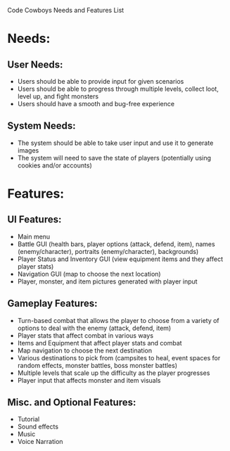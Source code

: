 Code Cowboys Needs and Features List

# Needs:

## User Needs:
- Users should be able to provide input for given scenarios
- Users should be able to progress through multiple levels, collect loot, level up, and fight monsters
- Users should have a smooth and bug-free experience

## System Needs:
- The system should be able to take user input and use it to generate images
- The system will need to save the state of players (potentially using cookies and/or accounts)

# Features:

## UI Features:
- Main menu
- Battle GUI (health bars, player options (attack, defend, item), names (enemy/character), portraits (enemy/character), backgrounds)
- Player Status and Inventory GUI (view equipment items and they affect player stats)
- Navigation GUI (map to choose the next location)
- Player, monster, and item pictures generated with player input

## Gameplay Features:
- Turn-based combat that allows the player to choose from a variety of options to deal with the enemy (attack, defend, item)
- Player stats that affect combat in various ways
- Items and Equipment that affect player stats and combat
- Map navigation to choose the next destination
- Various destinations to pick from (campsites to heal, event spaces for random effects, monster battles, boss monster battles)
- Multiple levels that scale up the difficulty as the player progresses
- Player input that affects monster and item visuals

## Misc. and Optional Features:
- Tutorial
- Sound effects
- Music
- Voice Narration
